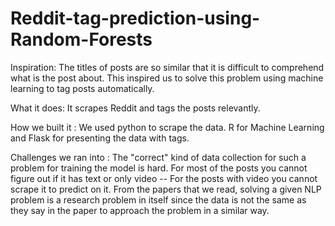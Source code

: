 # Reddit-tag-prediction-using-Random-Forests


Inspiration:
The titles of posts are so similar that it is difficult to comprehend what is the post about.
This inspired us to solve this problem using machine learning to tag posts automatically.


What it does: 
It scrapes Reddit and tags the posts relevantly.


How we built it :
We used python to scrape the data. R for Machine Learning and Flask for presenting the data with tags.


Challenges we ran into : 
The "correct" kind of data collection for such a problem for training the model is hard.
For most of the posts you cannot figure out if it has text or only video -- For the posts with video you cannot scrape it to predict on it.
From the papers that we read, solving a given NLP problem is a research problem in itself since the data is not the same as they say in 
the paper to approach the problem in a similar way.
